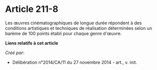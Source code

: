 # Article 211-8

Les œuvres cinématographiques de longue durée répondent à des conditions artistiques et techniques de réalisation déterminées
selon un barème de 100 points établi pour chaque genre d'œuvre.

**Liens relatifs à cet article**

_Créé par_:

  - Délibération n°2014/CA/11 du 27 novembre 2014 - art., v. init.
